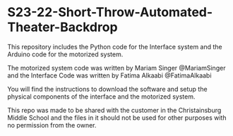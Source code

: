 # S23-22-Short-Throw-Automated-Theater-Backdrop
This repository includes the Python code for the Interface system and the Arduino code for the motorized system.

The motorized system code was written by Mariam Singer @MariamSinger and the Interface Code was written by Fatima Alkaabi @FatimaAlkaabi

You will find the instructions to download the software and setup the physical components of the interface and the motorized system. 

This repo was made to be shared with the customer in the Christainsburg Middle School and the files in it should not be used for other purposes with no 
permission from the owner. 
